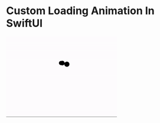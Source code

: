 # Custom Loading Animation In SwiftUI

![](https://github.com/bilalmughal9321/CustomLoader/blob/main/resources/image.gif)
